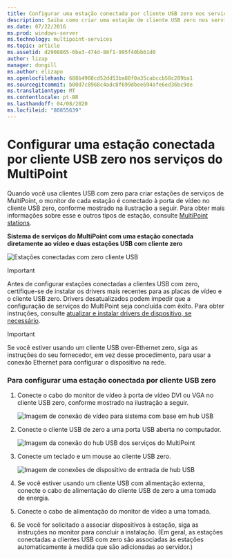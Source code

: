 ```yaml
---
title: Configurar uma estação conectada por cliente USB zero nos serviços do MultiPoint
description: Saiba como criar uma estação de cliente USB zero nos serviços do MultiPoint
ms.date: 07/22/2016
ms.prod: windows-server
ms.technology: multipoint-services
ms.topic: article
ms.assetid: d2908865-6be3-474d-88f1-995f40bb61d0
author: lizap
manager: dongill
ms.author: elizapo
ms.openlocfilehash: 688b4908cd52dd53ba88f0a35cabccb58c289ba1
ms.sourcegitcommit: b00d7c8968c4adc8f699dbee694afe6ed36bc9de
ms.translationtype: MT
ms.contentlocale: pt-BR
ms.lasthandoff: 04/08/2020
ms.locfileid: "80855639"
---
```

# <a name="set-up-a-usb-zero-client-connected-station-in-multipoint-services"></a>Configurar uma estação conectada por cliente USB zero nos serviços do MultiPoint
Quando você usa clientes USB com zero para criar estações de serviços de MultiPoint, o monitor de cada estação é conectado à porta de vídeo no cliente USB zero, conforme mostrado na ilustração a seguir. Para obter mais informações sobre esse e outros tipos de estação, consulte [MultiPoint stations](MultiPoint-services-Stations.md).
  
**Sistema de serviços do MultiPoint com uma estação conectada diretamente ao vídeo e duas estações USB com cliente zero**  
  
![Estações conectadas com zero cliente USB](./media/WMS11_diagram7.gif)  
  
> [!IMPORTANT]  
> Antes de configurar estações conectadas a clientes USB com zero, certifique-se de instalar os drivers mais recentes para as placas de vídeo e o cliente USB zero. Drivers desatualizados podem impedir que a configuração de serviços do MultiPoint seja concluída com êxito. Para obter instruções, consulte [atualizar e instalar drivers de dispositivo, se necessário](Update-and-install-device-drivers-if-needed.md).  
  
> [!IMPORTANT]  
> Se você estiver usando um cliente USB over-Ethernet zero, siga as instruções do seu fornecedor, em vez desse procedimento, para usar a conexão Ethernet para configurar o dispositivo na rede.  
  
### <a name="to-set-up-a-usb-zero-client-connected-station"></a>Para configurar uma estação conectada por cliente USB zero  
  
1.  Conecte o cabo do monitor de vídeo à porta de vídeo DVI ou VGA no cliente USB zero, conforme mostrado na ilustração a seguir.  
  
    ![Imagem de conexão de vídeo para sistema com base em hub USB](./media/WMSVideoConnection.gif)  
  
2.  Conecte o cliente USB de zero a uma porta USB aberta no computador.  
  
    ![Imagem da conexão do hub USB dos serviços do MultiPoint](./media/WMSUSBHubConnection.gif)  
  
3.  Conecte um teclado e um mouse ao cliente USB zero.  
  
    ![Imagem de conexões de dispositivo de entrada de hub USB](./media/WMSUSBDeviceConnection.gif)  
  
4.  Se você estiver usando um cliente USB com alimentação externa, conecte o cabo de alimentação do cliente USB de zero a uma tomada de energia.  
  
5.  Conecte o cabo de alimentação do monitor de vídeo a uma tomada.  
  
6.  Se você for solicitado a associar dispositivos à estação, siga as instruções no monitor para concluir a instalação. (Em geral, as estações conectadas a clientes USB com zero são associadas às estações automaticamente à medida que são adicionadas ao servidor.)